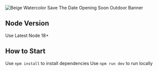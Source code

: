 ![Beige Watercolor Save The Date Opening Soon Outdoor Banner](https://github.com/CyrilShalyapin/lovoo-test/assets/21074374/d3369eab-d076-48a1-9147-c2b8b803552b)

## Node Version
Use Latest Node 18+

## How to Start
Use `npm install` to install dependencies
Use `npm run dev` to run locally
